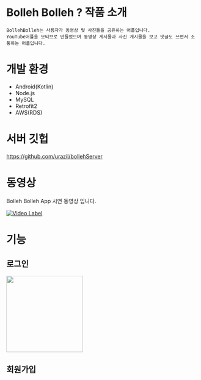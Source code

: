 # Bolleh Bolleh ? 작품 소개
```
BollehBolleh는 사용자가 동영상 및 사진들을 공유하는 어플입니다.
YouTube어플을 모티브로 만들었으며 동영상 게시물과 사진 게시물을 보고 댓글도 쓰면서 소통하는 어플입니다.
```

# 개발 환경 
* Android(Kotlin)
* Node.js
* MySQL
* Retrofit2
* AWS(RDS)

# 서버 깃헙

https://github.com/urazil/bollehServer

 # 동영상
 
Bolleh Bolleh App 시연 동영상 입니다.


[![Video Label](https://user-images.githubusercontent.com/48799375/81665852-35577100-947c-11ea-8b83-d168658f1cac.png)](https://youtu.be/EG6hmDY5EtI?t=0s)




# 기능

## 로그인 

<div>
  <img src="https://user-images.githubusercontent.com/48799375/81666949-a77c8580-947d-11ea-9b6e-2abe38404fca.png" width="200"></img>
</div>

## 회원가입








